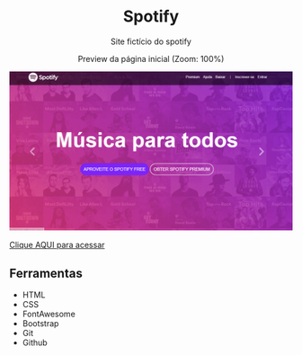 <h1 align="center"> Spotify </h1>

<p align="center">Site fictício do spotify</p>

<p align="center">Preview da página inicial (Zoom: 100%)</p>
<img src="./img/Spotify-Preview.png">

[Clique AQUI para acessar](https://nepht022.github.io/Spotify/)

## Ferramentas

- HTML
- CSS
- FontAwesome
- Bootstrap
- Git
- Github
